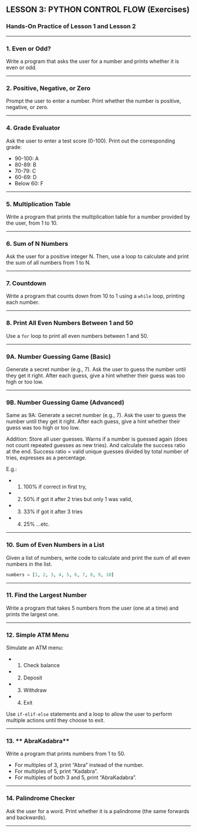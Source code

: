 
## LESSON 3: PYTHON CONTROL FLOW (Exercises)

### Hands-On Practice of Lesson 1 and Lesson 2

---

### 1. **Even or Odd?**

Write a program that asks the user for a number and prints whether it is even or odd.

---

### 2. **Positive, Negative, or Zero**

Prompt the user to enter a number. Print whether the number is positive, negative, or zero.

---


### 4. **Grade Evaluator**

Ask the user to enter a test score (0-100). Print out the corresponding grade:

* 90-100: A
* 80-89: B
* 70-79: C
* 60-69: D
* Below 60: F

---

### 5. **Multiplication Table**

Write a program that prints the multiplication table for a number provided by the user, from 1 to 10.

---

### 6. **Sum of N Numbers**

Ask the user for a positive integer N. Then, use a loop to calculate and print the sum of all numbers from 1 to N.

---

### 7. **Countdown**

Write a program that counts down from 10 to 1 using a `while` loop, printing each number.

---

### 8. **Print All Even Numbers Between 1 and 50**

Use a `for` loop to print all even numbers between 1 and 50.

---

### 9A. **Number Guessing Game (Basic)**

Generate a secret number (e.g., 7). Ask the user to guess the number until they get it right. After each guess, give a hint whether their guess was too high or too low.

---

### 9B. **Number Guessing Game (Advanced)**

Same as 9A: Generate a secret number (e.g., 7). Ask the user to guess the number until they get it right. After each guess, give a hint whether their guess was too high or too low.

Addition: Store all user guesses. Warns if a number is guessed again (does not count repeated guesses as new tries). And calculate the success ratio at the end. Success ratio = valid unique guesses divided by total number of tries, expresses as a percentage.

E.g.:

* 1. 100% if correct in first try,
* 2. 50% if got it after 2 tries but only 1 was valid, 
* 3. 33% if got it after 3 tries 
* 4. 25% ...etc.


---

### 10. **Sum of Even Numbers in a List**

Given a list of numbers, write code to calculate and print the sum of all even numbers in the list.

```python
numbers = [1, 2, 3, 4, 5, 6, 7, 8, 9, 10]
```

---

### 11. **Find the Largest Number**

Write a program that takes 5 numbers from the user (one at a time) and prints the largest one.

---

### 12. **Simple ATM Menu**

Simulate an ATM menu:

* 1. Check balance
* 2. Deposit
* 3. Withdraw
* 4. Exit

Use `if-elif-else` statements and a loop to allow the user to perform multiple actions until they choose to exit.

---

### 13. ** AbraKadabra**

Write a program that prints numbers from 1 to 50.

* For multiples of 3, print “Abra” instead of the number.
* For multiples of 5, print “Kadabra”.
* For multiples of both 3 and 5, print “AbraKadabra”.

---

### 14. **Palindrome Checker**

Ask the user for a word. Print whether it is a palindrome (the same forwards and backwards).

---



